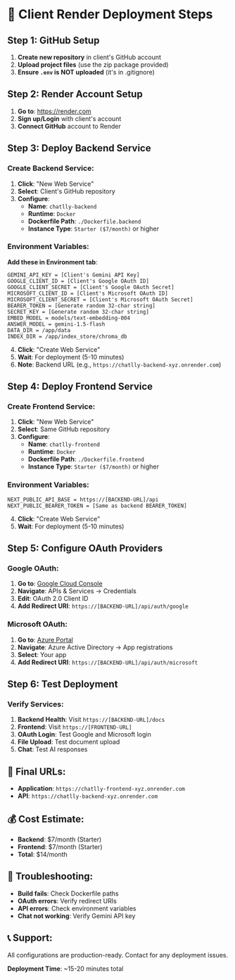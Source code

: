 # 🚀 Client Render Deployment Steps

## Step 1: GitHub Setup
1. **Create new repository** in client's GitHub account
2. **Upload project files** (use the zip package provided)
3. **Ensure `.env` is NOT uploaded** (it's in .gitignore)

## Step 2: Render Account Setup
1. **Go to**: https://render.com
2. **Sign up/Login** with client's account
3. **Connect GitHub** account to Render

## Step 3: Deploy Backend Service

### Create Backend Service:
1. **Click**: "New Web Service"
2. **Select**: Client's GitHub repository
3. **Configure**:
   - **Name**: `chatlly-backend`
   - **Runtime**: `Docker`
   - **Dockerfile Path**: `./Dockerfile.backend`
   - **Instance Type**: `Starter ($7/month)` or higher

### Environment Variables:
**Add these in Environment tab**:
```
GEMINI_API_KEY = [Client's Gemini API Key]
GOOGLE_CLIENT_ID = [Client's Google OAuth ID]
GOOGLE_CLIENT_SECRET = [Client's Google OAuth Secret]
MICROSOFT_CLIENT_ID = [Client's Microsoft OAuth ID]
MICROSOFT_CLIENT_SECRET = [Client's Microsoft OAuth Secret]
BEARER_TOKEN = [Generate random 32-char string]
SECRET_KEY = [Generate random 32-char string]
EMBED_MODEL = models/text-embedding-004
ANSWER_MODEL = gemini-1.5-flash
DATA_DIR = /app/data
INDEX_DIR = /app/index_store/chroma_db
```

4. **Click**: "Create Web Service"
5. **Wait**: For deployment (5-10 minutes)
6. **Note**: Backend URL (e.g., `https://chatlly-backend-xyz.onrender.com`)

## Step 4: Deploy Frontend Service

### Create Frontend Service:
1. **Click**: "New Web Service"
2. **Select**: Same GitHub repository
3. **Configure**:
   - **Name**: `chatlly-frontend`
   - **Runtime**: `Docker`
   - **Dockerfile Path**: `./Dockerfile.frontend`
   - **Instance Type**: `Starter ($7/month)` or higher

### Environment Variables:
```
NEXT_PUBLIC_API_BASE = https://[BACKEND-URL]/api
NEXT_PUBLIC_BEARER_TOKEN = [Same as backend BEARER_TOKEN]
```

4. **Click**: "Create Web Service"
5. **Wait**: For deployment (5-10 minutes)

## Step 5: Configure OAuth Providers

### Google OAuth:
1. **Go to**: [Google Cloud Console](https://console.cloud.google.com)
2. **Navigate**: APIs & Services → Credentials
3. **Edit**: OAuth 2.0 Client ID
4. **Add Redirect URI**: `https://[BACKEND-URL]/api/auth/google`

### Microsoft OAuth:
1. **Go to**: [Azure Portal](https://portal.azure.com)
2. **Navigate**: Azure Active Directory → App registrations
3. **Select**: Your app
4. **Add Redirect URI**: `https://[BACKEND-URL]/api/auth/microsoft`

## Step 6: Test Deployment

### Verify Services:
1. **Backend Health**: Visit `https://[BACKEND-URL]/docs`
2. **Frontend**: Visit `https://[FRONTEND-URL]`
3. **OAuth Login**: Test Google and Microsoft login
4. **File Upload**: Test document upload
5. **Chat**: Test AI responses

## 🎯 Final URLs:
- **Application**: `https://chatlly-frontend-xyz.onrender.com`
- **API**: `https://chatlly-backend-xyz.onrender.com`

## 💰 Cost Estimate:
- **Backend**: $7/month (Starter)
- **Frontend**: $7/month (Starter)
- **Total**: $14/month

## 🔧 Troubleshooting:
- **Build fails**: Check Dockerfile paths
- **OAuth errors**: Verify redirect URIs
- **API errors**: Check environment variables
- **Chat not working**: Verify Gemini API key

## 📞 Support:
All configurations are production-ready. Contact for any deployment issues.

**Deployment Time**: ~15-20 minutes total